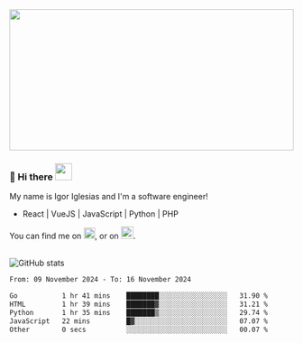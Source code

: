 <img src="https://c.tenor.com/KjVxfRrrncUAAAAd/matrix.gif" width="100%" height="250px">

### 🔭 Hi there <img src="https://raw.githubusercontent.com/MartinHeinz/MartinHeinz/master/wave.gif" width="30px">


My name is Igor Iglesias and I'm a software engineer!
<br>

<ul>
  <li> React | VueJS | JavaScript | Python | PHP </li>
</ul>
You can find me on <a href="https://twitter.com/IgorIglesias5"><img src="https://i.imgur.com/JLLlB5S.png" width="20px"></a>, or on <a href="https://www.linkedin.com/in/igor-iglesias-62478428/"><img src="https://i.imgur.com/PXyIkWx.png" width="22px"></a>.

<br>
<br>

![GitHub stats](https://github-readme-stats.vercel.app/api?username=igoiglesias&show_icons=true&count_private=true&theme=chartreuse-dark&hide_title=true)

<!--START_SECTION:waka-->

```txt
From: 09 November 2024 - To: 16 November 2024

Go           1 hr 41 mins    ████████░░░░░░░░░░░░░░░░░   31.90 %
HTML         1 hr 39 mins    ███████▓░░░░░░░░░░░░░░░░░   31.21 %
Python       1 hr 35 mins    ███████▒░░░░░░░░░░░░░░░░░   29.74 %
JavaScript   22 mins         █▓░░░░░░░░░░░░░░░░░░░░░░░   07.07 %
Other        0 secs          ░░░░░░░░░░░░░░░░░░░░░░░░░   00.07 %
```

<!--END_SECTION:waka-->
